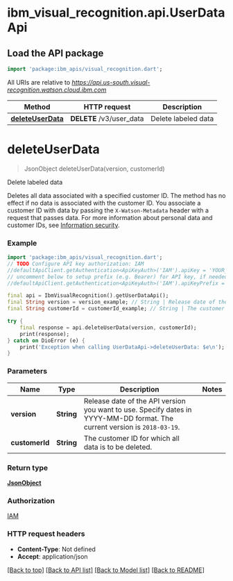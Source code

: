 # ibm_visual_recognition.api.UserDataApi

## Load the API package
```dart
import 'package:ibm_apis/visual_recognition.dart';
```

All URIs are relative to *https://api.us-south.visual-recognition.watson.cloud.ibm.com*

Method | HTTP request | Description
------------- | ------------- | -------------
[**deleteUserData**](UserDataApi.md#deleteuserdata) | **DELETE** /v3/user_data | Delete labeled data


# **deleteUserData**
> JsonObject deleteUserData(version, customerId)

Delete labeled data

Deletes all data associated with a specified customer ID. The method has no effect if no data is associated with the customer ID.   You associate a customer ID with data by passing the `X-Watson-Metadata` header with a request that passes data. For more information about personal data and customer IDs, see [Information security](https://cloud.ibm.com/docs/visual-recognition?topic=visual-recognition-information-security).

### Example 
```dart
import 'package:ibm_apis/visual_recognition.dart';
// TODO Configure API key authorization: IAM
//defaultApiClient.getAuthentication<ApiKeyAuth>('IAM').apiKey = 'YOUR_API_KEY';
// uncomment below to setup prefix (e.g. Bearer) for API key, if needed
//defaultApiClient.getAuthentication<ApiKeyAuth>('IAM').apiKeyPrefix = 'Bearer';

final api = IbmVisualRecognition().getUserDataApi();
final String version = version_example; // String | Release date of the API version you want to use. Specify dates in YYYY-MM-DD format. The current version is `2018-03-19`.
final String customerId = customerId_example; // String | The customer ID for which all data is to be deleted.

try { 
    final response = api.deleteUserData(version, customerId);
    print(response);
} catch on DioError (e) {
    print('Exception when calling UserDataApi->deleteUserData: $e\n');
}
```

### Parameters

Name | Type | Description  | Notes
------------- | ------------- | ------------- | -------------
 **version** | **String**| Release date of the API version you want to use. Specify dates in YYYY-MM-DD format. The current version is `2018-03-19`. | 
 **customerId** | **String**| The customer ID for which all data is to be deleted. | 

### Return type

[**JsonObject**](JsonObject.md)

### Authorization

[IAM](../../README.md#IAM)

### HTTP request headers

 - **Content-Type**: Not defined
 - **Accept**: application/json

[[Back to top]](#) [[Back to API list]](../../README.md#documentation-for-api-endpoints) [[Back to Model list]](../../README.md#documentation-for-models) [[Back to README]](../../README.md)

